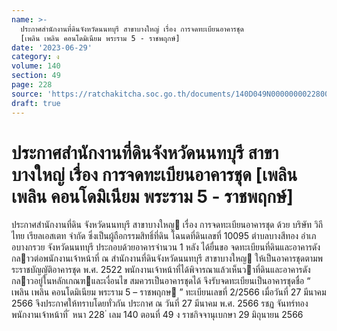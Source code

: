```yaml
---
name: >-
  ประกาศสำนักงานที่ดินจังหวัดนนทบุรี สาขาบางใหญ่ เรื่อง การจดทะเบียนอาคารชุด
  [เพลิน เพลิน คอนโดมิเนียม พระราม 5 - ราชพฤกษ์]
date: '2023-06-29'
category: ง
volume: 140
section: 49
page: 228
source: 'https://ratchakitcha.soc.go.th/documents/140D049N0000000022800.pdf'
draft: true
---
```


# ประกาศสำนักงานที่ดินจังหวัดนนทบุรี สาขาบางใหญ่ เรื่อง การจดทะเบียนอาคารชุด [เพลิน เพลิน คอนโดมิเนียม พระราม 5 - ราชพฤกษ์]

ประกาศสํานักงานที่ดิน จังหวัดนนทบุรี สาขาบางใหญ เรื่อง การจดทะเบียนอาคารชุด ด้วย บริษัท วิถีไทย เรียลเอสเตท จํากัด ซึ่งเป็นผู้ถือกรรมสิทธิ์ที่ดิน โฉนดที่ดินเลขที่ 10095 ตําบลบางสีทอง อําเภอบางกรวย จังหวัดนนทบุรี ประกอบด้วยอาคารจํานวน 1 หลัง ได้ยื่นขอ จดทะเบียนที่ดินและอาคารดังกลาวต่อพนักงานเจ้าหน้าที่ ณ สํานักงานที่ดินจังหวัดนนทบุรี สาขาบางใหญ ให้เป็นอาคารชุดตามพระราชบัญญัติอาคารชุด พ.ศ. 2522 พนักงานเจ้าหน้าที่ได้พิจารณาแล้วเห็นวาที่ดินและอาคารดังกลาวอยู่ในหลักเกณฑและเงื่อนไข สมควรเป็นอาคารชุดได้ จึงรับจดทะเบียนเป็นอาคารชุดชื่อ “ เพลิน เพลิน คอนโดมิเนียม พระราม 5 – ราชพฤกษ ” ทะเบียนเลขที่ 2/2566 เมื่อวันที่ 27 มีนาคม 2566 จึงประกาศให้ทราบโดยทั่วกัน ประกาศ ณ วันที่ 27 มีนาคม พ.ศ. 2566 รชฏ จันทร์ทอง พนักงานเจ้าหน้าที่ ้ หนา 228 ่ เลม 140 ตอนที่ 49 ง ราชกิจจานุเบกษา 29 มิถุนายน 2566
